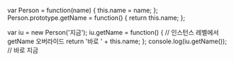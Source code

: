 var Person = function(name) {
  this.name = name;
};
Person.prototype.getName = function() {
  return this.name;
};

var iu = new Person('지금');
iu.getName = function() {  // 인스턴스 레벨에서 getName 오버라이드
  return '바로 ' + this.name;
};
console.log(iu.getName());  // 바로 지금
